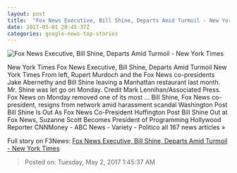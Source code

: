 ```yaml
---
layout: post
title:  "Fox News Executive, Bill Shine, Departs Amid Turmoil - New York Times"
date: 2017-05-01 20:45:37Z
categories: google-news-top-stories
---
```


![Fox News Executive, Bill Shine, Departs Amid Turmoil - New York Times](https://static01.nyt.com/images/2017/05/02/business/02SHINE/02SHINE-facebookJumbo.jpg)

New York Times Fox News Executive, Bill Shine, Departs Amid Turmoil New York Times From left, Rupert Murdoch and the Fox News co-presidents Jake Abernethy and Bill Shine leaving a Manhattan restaurant last month. Mr. Shine was let go on Monday. Credit Mark Lennihan/Associated Press. Fox News on Monday removed one of its most ... Bill Shine, Fox News co-president, resigns from network amid harassment scandal Washington Post Bill Shine Is Out As Fox News Co-President Huffington Post Bill Shine Out at Fox News, Suzanne Scott Becomes President of Programming Hollywood Reporter CNNMoney - ABC News - Variety - Politico all 167 news articles »


Full story on F3News: [Fox News Executive, Bill Shine, Departs Amid Turmoil - New York Times](http://www.f3nws.com/n/QzfhSH)

> Posted on: Tuesday, May 2, 2017 1:45:37 AM
